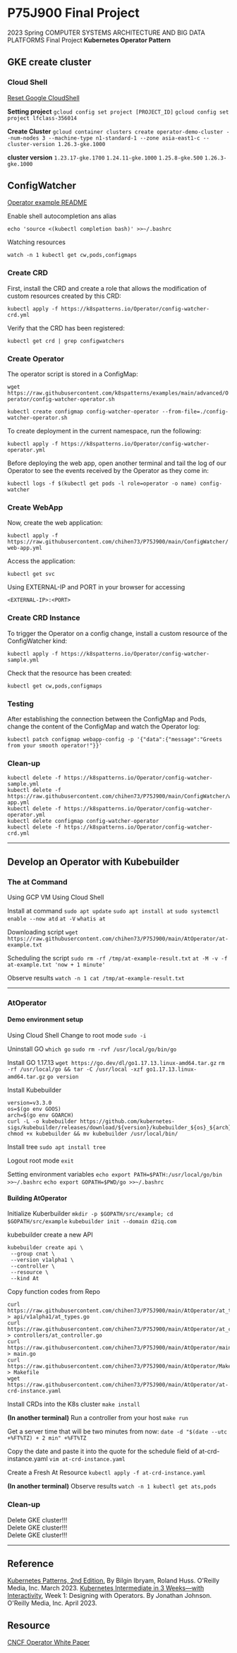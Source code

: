 # P75J900 Final Project

2023 Spring COMPUTER SYSTEMS ARCHITECTURE AND BIG DATA PLATFORMS Final Project
**Kubernetes Operator Pattern**

## GKE create cluster

### Cloud Shell

[Reset Google CloudShell](https://cloud.google.com/shell/docs/resetting-cloud-shell)

**Setting project**
`gcloud config set project [PROJECT_ID]`
`gcloud config set project lfclass-356014`

**Create Cluster**
```gcloud container clusters create operator-demo-cluster --num-nodes 3 --machine-type n1-standard-1 --zone asia-east1-c --cluster-version 1.26.3-gke.1000```

**cluster version**
`1.23.17-gke.1700`
`1.24.11-gke.1000`
`1.25.8-gke.500`
`1.26.3-gke.1000`

## ConfigWatcher

[Operator example README](https://github.com/k8spatterns/examples/blob/main/advanced/Operator/README.adoc)

Enable shell autocompletion ans alias

`echo 'source <(kubectl completion bash)' >>~/.bashrc`

Watching resources

`watch -n 1 kubectl get cw,pods,configmaps`

### Create CRD

First, install the CRD and create a role that allows the modification of custom resources created by this CRD:

`kubectl apply -f https://k8spatterns.io/Operator/config-watcher-crd.yml`

Verify that the CRD has been registered:

`kubectl get crd | grep configwatchers`

### Create Operator

The operator script is stored in a ConfigMap:

`wget https://raw.githubusercontent.com/k8spatterns/examples/main/advanced/Operator/config-watcher-operator.sh`

`kubectl create configmap config-watcher-operator --from-file=./config-watcher-operator.sh`

To create deployment in the current namespace, run the following:

`kubectl apply -f https://k8spatterns.io/Operator/config-watcher-operator.yml`

Before deploying the web app, open another terminal and tail the log of our Operator to see the events received by the Operator as they come in:

`kubectl logs -f $(kubectl get pods -l role=operator -o name) config-watcher`

### Create WebApp

Now, create the web application:

`kubectl apply -f https://raw.githubusercontent.com/chihen73/P75J900/main/ConfigWatcher/web-app.yml`

Access the application:

`kubectl get svc`

Using EXTERNAL-IP and PORT in your browser for accessing

`<EXTERNAL-IP>:<PORT>`

### Create CRD Instance

To trigger the Operator on a config change, install a custom resource of the ConfigWatcher kind:

`kubectl apply -f https://k8spatterns.io/Operator/config-watcher-sample.yml`

Check that the resource has been created:

`kubectl get cw,pods,configmaps`

### Testing

After establishing the connection between the ConfigMap and Pods, change the content of the ConfigMap and watch the Operator log:

`kubectl patch configmap webapp-config -p '{"data":{"message":"Greets from your smooth operator!"}}'`

### Clean-up

```
kubectl delete -f https://k8spatterns.io/Operator/config-watcher-sample.yml
kubectl delete -f https://raw.githubusercontent.com/chihen73/P75J900/main/ConfigWatcher/web-app.yml
kubectl delete -f https://k8spatterns.io/Operator/config-watcher-operator.yml
kubectl delete configmap config-watcher-operator
kubectl delete -f https://k8spatterns.io/Operator/config-watcher-crd.yml
```
---

## Develop an Operator with Kubebuilder

### The at Command

Using GCP VM
Using Cloud Shell

Install at command
`sudo apt update`
`sudo apt install at`
`sudo systemctl enable --now atd`
`at -V`
`whatis at`

Downloading script
`wget https://raw.githubusercontent.com/chihen73/P75J900/main/AtOperator/at-example.txt`

Scheduling the script
`sudo rm -rf /tmp/at-example-result.txt`
`at -M -v -f at-example.txt 'now + 1 minute'`

Observe results
`watch -n 1 cat /tmp/at-example-result.txt`

---

### AtOperator

#### Demo environment setup

Using Cloud Shell
Change to root mode
`sudo -i`

Uninstall GO
`which go`
`sudo rm -rvf /usr/local/go/bin/go`

Install GO 1.17.13
`wget https://go.dev/dl/go1.17.13.linux-amd64.tar.gz`
`rm -rf /usr/local/go && tar -C /usr/local -xzf go1.17.13.linux-amd64.tar.gz`
`go version`

Install Kubebuilder
```
version=v3.3.0
os=$(go env GOOS)
arch=$(go env GOARCH)
curl -L -o kubebuilder https://github.com/kubernetes-sigs/kubebuilder/releases/download/${version}/kubebuilder_${os}_${arch}
chmod +x kubebuilder && mv kubebuilder /usr/local/bin/
```
Install tree
`sudo apt install tree`

Logout root mode
`exit`

Setting environment variables
`echo export PATH=$PATH:/usr/local/go/bin >>~/.bashrc`
`echo export GOPATH=$PWD/go >>~/.bashrc`

#### Building AtOperator

Initialize Kuberbuilder
`mkdir -p $GOPATH/src/example; cd $GOPATH/src/example`
`kubebuilder init --domain d2iq.com`

kubebuilder create a new API

```
kubebuilder create api \
 --group cnat \
 --version v1alpha1 \
 --controller \
 --resource \
 --kind At
```

Copy function codes from Repo
```
curl https://raw.githubusercontent.com/chihen73/P75J900/main/AtOperator/at_types.go > api/v1alpha1/at_types.go
curl https://raw.githubusercontent.com/chihen73/P75J900/main/AtOperator/at_controller.go > controllers/at_controller.go
curl https://raw.githubusercontent.com/chihen73/P75J900/main/AtOperator/main.go > main.go
curl https://raw.githubusercontent.com/chihen73/P75J900/main/AtOperator/Makefile > Makefile
wget https://raw.githubusercontent.com/chihen73/P75J900/main/AtOperator/at-crd-instance.yaml
```
Install CRDs into the K8s cluster
`make install`

**(In another terminal)** Run a controller from your host
`make run`

Get a server time that will be two minutes from now:
`date -d "$(date --utc +%FT%TZ) + 2 min" +%FT%TZ`

Copy the date and paste it into the quote for the schedule field of at-crd-instance.yaml
`vim at-crd-instance.yaml`

Create a Fresh At Resource
`kubectl apply -f at-crd-instance.yaml`

**(In another terminal)** Observe results
`watch -n 1 kubectl get ats,pods`

### Clean-up

Delete GKE cluster!!!<br>
Delete GKE cluster!!!<br>
Delete GKE cluster!!!<br>

---

## Reference

[Kubernetes Patterns, 2nd Edition.](https://www.oreilly.com/library/view/kubernetes-patterns-2nd/9781098131678/) By Bilgin Ibryam, Roland Huss. O'Reilly Media, Inc. March 2023.
[Kubernetes Intermediate in 3 Weeks—with Interactivity](https://learning.oreilly.com/live-events/kubernetes-intermediate-in-3-weekswith-interactivity/0636920056954/), Week 1: Designing with Operators. By Jonathan Johnson. O'Reilly Media, Inc. April 2023.

## Resource

[CNCF Operator White Paper](https://tag-app-delivery.cncf.io/whitepapers/operator/)
